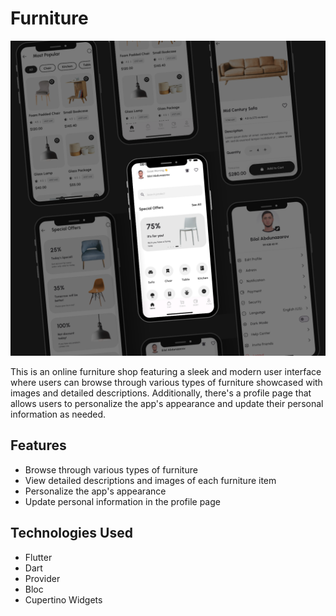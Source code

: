 # Furniture

![](./preview/Furniture.png)

This is an online furniture shop featuring a sleek and modern user interface where users can browse through various types of furniture showcased with images and detailed descriptions. Additionally, there's a profile page that allows users to personalize the app's appearance and update their personal information as needed.

## Features

- Browse through various types of furniture
- View detailed descriptions and images of each furniture item
- Personalize the app's appearance
- Update personal information in the profile page

## Technologies Used

- Flutter
- Dart
- Provider
- Bloc
- Cupertino Widgets

